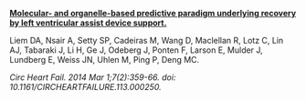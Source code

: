 [**Molecular- and organelle-based predictive paradigm underlying recovery by left ventricular assist device support.**](https://www.ncbi.nlm.nih.gov/pubmed/24643888)

Liem DA, Nsair A, Setty SP, Cadeiras M, Wang D, Maclellan R, Lotz C, Lin AJ, Tabaraki J, Li H, Ge J, Odeberg J, Ponten F, Larson E, Mulder J, Lundberg E, Weiss JN, Uhlen M, Ping P, Deng MC.

*Circ Heart Fail. 2014 Mar 1;7(2):359-66. doi: 10.1161/CIRCHEARTFAILURE.113.000250.*
